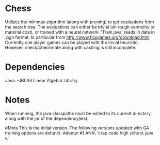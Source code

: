 # Chess
Utilizes the minimax algorithm (along with pruning) to get evaluations from the search tree. 
The evaluations can either be trivial (on rough centrality or material cost), or trained with a neural network. 
'Train.java' reads in data in .pgn format. In particular from http://www.ficsgames.org/download.html. 
Currently one player games can be played with the trivial heuristic. 
However, check/checkmate along with castling is still incomplete.

# Dependencies
Java: -JBLAS Linear Algebra Library	

# Notes
When running, the java classpaths must be edited to its current directory, along with the jar of the dependency(ies).

#Meta
This is the initial version. The following versions updated with GA training options are defunct. Attempt #1 ANN.
'crap code high school. java v.'
